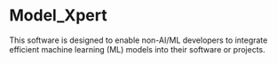 # Model_Xpert
This software is designed to enable non-AI/ML developers to integrate efficient machine learning (ML) models into their software or projects.

